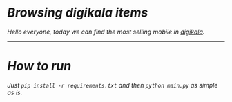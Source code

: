 # _Browsing digikala items_
_Hello everyone, today we can find the most selling mobile in [digikala](https://www.digikala.com/)._
***
# _How to run_
_Just `pip install -r requirements.txt` and then `python main.py` as simple as is._

